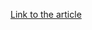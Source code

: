 [Link to the article](https://www.securityweek.com/discontinued-geovision-products-targeted-in-botnet-attacks-via-zero-day/)
